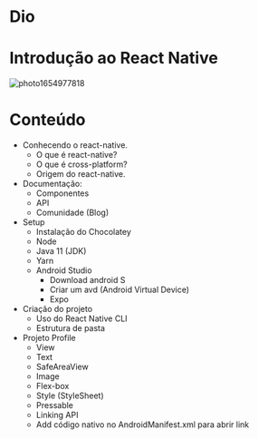 # Dio
# Introdução ao React Native


![photo1654977818](https://user-images.githubusercontent.com/65043062/173203257-d49909d7-b9b1-488d-8cfa-46d00c483db4.jpeg)



# Conteúdo
- Conhecendo o react-native.
  - O que é react-native?
  - O que é cross-platform?
  - Origem do react-native.
- Documentação:
    - Componentes
    - API
    - Comunidade (Blog) 
- Setup
    - Instalação do Chocolatey
    - Node
    - Java 11 (JDK)
    - Yarn
    - Android Studio
      - Download android S
      - Criar um avd (Android Virtual Device)
      - Expo
- Criação do projeto
    - Uso do React Native CLI
    - Estrutura de pasta
- Projeto Profile
    - View
    - Text
    - SafeAreaView
    - Image
    - Flex-box
    - Style (StyleSheet)
    - Pressable
    - Linking API
    - Add código nativo no AndroidManifest.xml para abrir link
